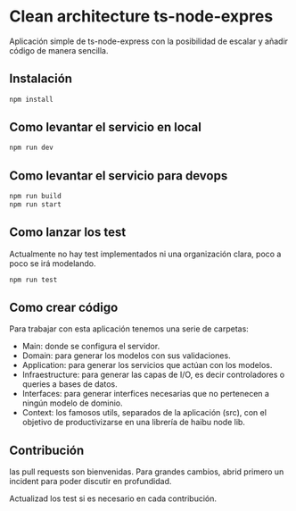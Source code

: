 # Clean architecture ts-node-expres

Aplicación simple de ts-node-express con la posibilidad de escalar y añadir código de manera sencilla.

## Instalación

```bash
npm install
```

## Como levantar el servicio en local

```bash
npm run dev
```

## Como levantar el servicio para devops

```bash
npm run build
npm run start
```
## Como lanzar los test

Actualmente no hay test implementados ni una organización clara, poco a poco se irá modelando.

```bash
npm run test
```

## Como crear código

Para trabajar con esta aplicación tenemos una serie de carpetas:
- Main: donde se configura el servidor.
- Domain: para generar los modelos con sus validaciones.
- Application: para generar los servicios que actúan con los modelos.
- Infraestructure: para generar las capas de I/O, es decir controladores o queries a bases de datos.
- Interfaces: para generar interfices necesarias que no pertenecen a ningún modelo de dominio.
- Context: los famosos utils, separados de la aplicación (src), con el objetivo de productivizarse en una librería de haibu node lib.


## Contribución

las pull requests son bienvenidas. Para grandes cambios, abrid primero un incident para poder discutir en profundidad.

Actualizad los test si es necesario en cada contribución.